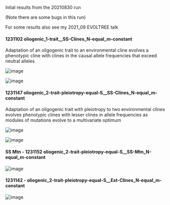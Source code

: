 Intial results from the 20210830 run

(Note there are some bugs in this run)

For some results also see my 2021_09 EVOLTREE talk 

#### 1231102 oliogenic_1-trait__SS-Clines_N-equal_m-constant
Adaptation of an oligogenic trait to an environmental cline evolves a phenotypic cline with clines in the causal allele frequencies that exceed neutral alleles

![image](https://user-images.githubusercontent.com/6870125/132243109-114915eb-7385-40db-a5dd-2517c31a240d.png)

![image](https://user-images.githubusercontent.com/6870125/132243133-cae35797-c476-4ff1-941b-0e723aabcfe4.png)

#### 1231147 oliogenic_2-trait-pleiotropy-equal-S__SS-Clines_N-equal_m-constant

Adaptation of an oligogenic trait with pleiotropy to two environmental clines evolves  phenotypic clines with lesser clines in allele frequencies as modules of mutations evolve to a multivariate optimum

![image](https://user-images.githubusercontent.com/6870125/132243238-472608e1-e42f-4ae7-957c-af6074da6792.png)

![image](https://user-images.githubusercontent.com/6870125/132243279-59a227af-ce18-43db-9f13-dddfb5a93164.png)

#### SS Mtn - 1231152 oliogenic_2-trait-pleiotropy-equal-S__SS-Mtn_N-equal_m-constant

![image](https://user-images.githubusercontent.com/6870125/132243383-ef7770b2-a060-4144-84c8-a283426b699d.png)

#### 1231142 - oliogenic_2-trait-pleiotropy-equal-S__Est-Clines_N-equal_m-constant

![image](https://user-images.githubusercontent.com/6870125/132243402-88649a60-c6ee-4937-8eb2-0f9f44c00dd1.png)


